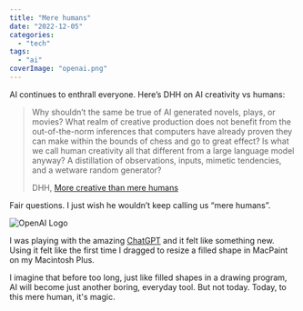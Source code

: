 ```yaml
---
title: "Mere humans"
date: "2022-12-05"
categories:
  - "tech"
tags:
  - "ai"
coverImage: "openai.png"
---
```


AI continues to enthrall everyone. Here’s DHH on AI creativity vs humans:

> Why shouldn’t the same be true of AI generated novels, plays, or movies? What realm of creative production does not benefit from the out-of-the-norm inferences that computers have already proven they can make within the bounds of chess and go to great effect? Is what we call human creativity all that different from a large language model anyway? A distillation of observations, inputs, mimetic tendencies, and a wetware random generator? 
>
> DHH, [More creative than mere humans](https://world.hey.com/dhh/more-creative-than-mere-humans-af8e6220)

Fair questions. I just wish he wouldn’t keep calling us “mere humans”.

![OpenAI Logo](/img/2022/openai.png)

I was playing with the amazing [ChatGPT](https://chat.openai.com/chat) and it felt like something new. Using it felt like the first time I dragged to resize a filled shape in MacPaint on my Macintosh Plus.

I imagine that before too long, just like filled shapes in a drawing program, AI will become just another boring, everyday tool. But not today. Today, to this mere human, it's magic.
